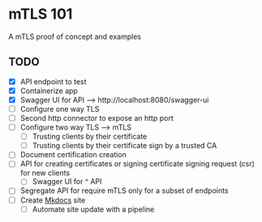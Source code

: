 # mTLS 101

A mTLS proof of concept and examples

## TODO

* [x] API endpoint to test
* [x] Containerize app
* [x] Swagger UI for API --> http://localhost:8080/swagger-ui
* [ ] Configure one way TLS
* [ ] Second http connector to expose an http port
* [ ] Configure two way TLS --> mTLS
    * [ ] Trusting clients by their certificate
    * [ ] Trusting clients by their certificate sign by a trusted CA
* [ ] Document certification creation
* [ ] API for creating certificates or signing certificate signing request (csr) for new clients
  * [ ] Swagger UI for ^ API
* [ ] Segregate API for require mTLS only for a subset of endpoints
* [ ] Create [Mkdocs](https://squidfunk.github.io/mkdocs-material/) site
    * [ ] Automate site update with a pipeline
